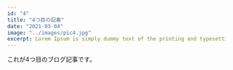 ```yaml
---
id: "4"
title: "4つ目の記事"
date: "2021-03-04"
image: "../images/pic4.jpg"
excerpt: Lorem Ipsum is simply dummy text of the printing and typesetting industry. 
---
```


これが4つ目のブログ記事です。
